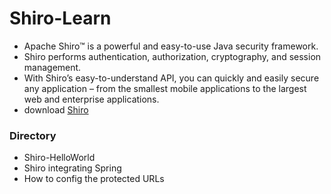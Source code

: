 # Shiro-Learn
- Apache Shiro™ is a powerful and easy-to-use Java security framework.
- Shiro performs authentication, authorization, cryptography, and session management. 
- With Shiro’s easy-to-understand API, you can quickly and easily secure any application – from the smallest mobile applications to the largest web and enterprise applications. 
- download [Shiro](https://shiro.apache.org/)
### Directory
- Shiro-HelloWorld
- Shiro integrating Spring
- How to config the protected URLs
